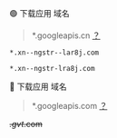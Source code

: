 🟢 下载应用 域名
> *.googleapis.cn [？](https://github.com/OVOJKzzZ/direct/blob/main/faq/googleapis.cn.md)
```
*.xn--ngstr--lar8j.com
```
```
*.xn--ngstr-lra8j.com
```


🔴 下载应用 域名
  > *.googleapis.com [？](https://github.com/OVOJKzzZ/direct/blob/main/faq/googleapis.com.md)


 ~~*.gvt*.com~~
